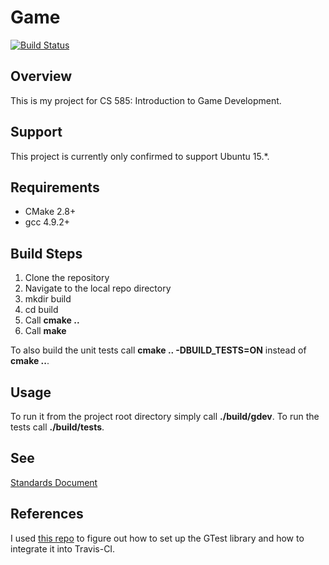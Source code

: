 # Game #

[![Build Status][Travis Badge]][Travis Link]

## Overview ##

This is my project for CS 585: Introduction to Game Development.

## Support ##

This project is currently only confirmed to support Ubuntu 15.*.

## Requirements ##

  * CMake 2.8+
  * gcc 4.9.2+

## Build Steps ##

1. Clone the repository
2. Navigate to the local repo directory
3. mkdir build
4. cd build
5. Call **cmake ..**
6. Call **make**

To also build the unit tests call **cmake .. -DBUILD_TESTS=ON** instead of
**cmake ..**.

## Usage ##

To run it from the project root directory simply call **./build/gdev**.
To run the tests call **./build/tests**.

## See ##

[Standards Document][Standards]

## References ##

I used [this repo](https://github.com/bast/gtest-demo)
to figure out how to set up the GTest library and how to integrate 
it into Travis-CI.

[Standards]: https://goo.gl/BE4d1N
[Travis Badge]: https://travis-ci.org/invaderjon/gdev.svg?branch=master
[Travis Link]: https://travis-ci.org/invaderjon/gdev
